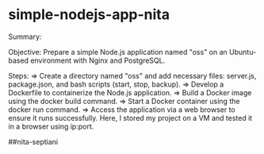 # simple-nodejs-app-nita

Summary:

Objective: Prepare a simple Node.js application named "oss" on an Ubuntu-based environment with Nginx and PostgreSQL.

Steps:
=> Create a directory named "oss" and add necessary files: server.js, package.json, and bash scripts (start, stop, backup).
=> Develop a Dockerfile to containerize the Node.js application.
=> Build a Docker image using the docker build command.
=> Start a Docker container using the docker run command.
=> Access the application via a web browser to ensure it runs successfully. Here, I stored my project on a VM and tested it in a browser using ip:port.

##nita-septiani
